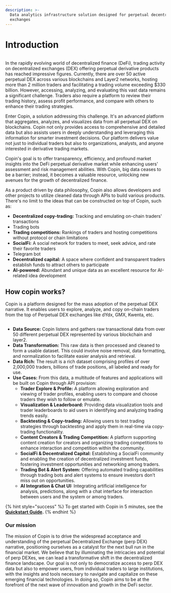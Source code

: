 ```yaml
---
description: >-
  Data analytics infrastructure solution designed for perpetual decentralized
  exchanges
---
```


# Introduction

<figure><img src=".gitbook/assets/90a0fef1-0501-4d41-8345-f97b8b8fbda8 (1).gif" alt=""><figcaption></figcaption></figure>

In the rapidly evolving world of decentralized finance (DeFi), trading activity on decentralized exchanges (DEX) offering perpetual derivative products has reached impressive figures. Currently, there are over 50 active perpetual DEX across various blockchains and Layer2 networks, hosting more than 2 million traders and facilitating a trading volume exceeding $330 billion. However, accessing, analyzing, and evaluating this vast data remains a significant challenge. Traders also require a platform to review their trading history, assess profit performance, and compare with others to enhance their trading strategies.

Enter Copin, a solution addressing this challenge. It's an advanced platform that aggregates, analyzes, and visualizes data from all perpetual DEX on blockchains. Copin not only provides access to comprehensive and detailed data but also assists users in deeply understanding and leveraging this information for smarter investment decisions. Our platform delivers value not just to individual traders but also to organizations, analysts, and anyone interested in derivative trading markets.

Copin's goal is to offer transparency, efficiency, and profound market insights into the DeFi perpetual derivative market while enhancing users' assessment and risk management abilities. With Copin, big data ceases to be a barrier; instead, it becomes a valuable resource, unlocking new avenues for the growth of decentralized finance.

As a product driven by data philosophy, Copin also allows developers and other projects to utilize cleaned data through APIs to build various products. There's no limit to the ideas that can be constructed on top of Copin, such as:

* **Decentralized copy-trading:** Tracking and emulating on-chain traders' transactions
* Trading bots
* **Trading competitions:** Rankings of traders and hosting competitions without protocol or chain limitations
* **SocialFi:** A social network for traders to meet, seek advice, and rate their favorite traders
* Telegram bot
* **Decentralized capital:** A space where confident and transparent traders establish funds to attract others to participate
* **AI-powered:** Abundant and unique data as an excellent resource for AI-related idea development

## How copin works?

Copin is a platform designed for the mass adoption of the perpetual DEX narrative. It enables users to explore, analyze, and copy on-chain traders from the top of Perpetual DEX exchanges like dYdx, GMX, Kwenta, etc.

<figure><img src=".gitbook/assets/20231122-142834.gif" alt=""><figcaption></figcaption></figure>

* **Data Source:** Copin listens and gathers raw transactional data from over 50 different perpetual DEX represented by various blockchain and layer2.
* **Data Transformation:** This raw data is then processed and cleaned to form a usable dataset. This could involve noise removal, data formatting, and normalization to facilitate easier analysis and retrieval.
* **Data Rich:** The result is a rich dataset comprising profiles of over 2,000,000 traders, billions of trade positions, all labeled and ready for use.
* **Use Cases:** From this data, a multitude of features and applications will be built on Copin through API provision:
  * **Trader Explore & Profile:** A platform allowing exploration and viewing of trader profiles, enabling users to compare and choose traders they wish to follow or emulate.
  * **Visualization & Leaderboard:** Providing data visualization tools and trader leaderboards to aid users in identifying and analyzing trading trends easily.
  * **Backtesting & Copy-trading:** Allowing users to test trading strategies through backtesting and apply them in real-time via copy-trading functionality.
  * **Content Creators & Trading Competition:** A platform supporting content creation for creators and organizing trading competitions to enhance interaction and competition within the community.
  * **SocialFi & Decentralized Capital:** Establishing a SocialFi community and enabling the creation of decentralized investment funds, fostering investment opportunities and networking among traders.
  * **Trading Bot & Alert System:** Offering automated trading capabilities through trading bots and alert systems to ensure investors don’t miss out on opportunities.
  * **AI Integration & Chat UI:** Integrating artificial intelligence for analysis, predictions, along with a chat interface for interaction between users and the system or among traders.

{% hint style="success" %}
To get started with Copin in 5 minutes, see the[ **Quickstart** **Guide**](features/dashboard.md)**.**
{% endhint %}

### **Our mission**

The mission of Copin is to drive the widespread acceptance and understanding of the perpetual Decentralized Exchange (perp DEX) narrative, positioning ourselves as a catalyst for the next bull run in the financial market. We believe that by illuminating the intricacies and potential of perp DEXes, we can lead a transformative shift in the decentralized finance landscape. Our goal is not only to democratize access to perp DEX data but also to empower users, from individual traders to large institutions, with the insights and tools necessary to navigate and capitalize on these emerging financial technologies. In doing so, Copin aims to be at the forefront of the next wave of innovation and growth in the DeFi sector.
